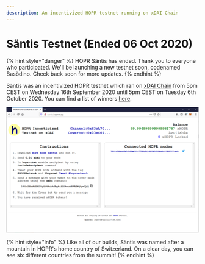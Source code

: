 ```yaml
---
description: An incentivized HOPR testnet running on xDAI Chain
---
```


# Säntis Testnet \(Ended 06 Oct 2020\)

{% hint style="danger" %}
HOPR Säntis has ended. Thank you to everyone who participated. We'll be launching a new testnet soon, codenamed Basòdino. Check back soon for more updates.
{% endhint %}

Säntis was an incentivized HOPR testnet which ran on [xDAI Chain](https://www.xdaichain.com/) from 5pm CEST on Wednesday 16th September 2020 until 5pm CEST on Tuesday 6th October 2020. You can find a list of winners [here](https://medium.com/hoprnet/oh-my-hopness-100-000-more-hopr-tokens-for-s%C3%A4ntis-63ef8efa6c68).

![The Säntis web interface](../.gitbook/assets/saentis-ui%20%281%29%20%282%29%20%281%29.png)

{% hint style="info" %}
Like all of our builds, Säntis was named after a mountain in HOPR's home country of Switzerland. On a clear day, you can see six different countries from the summit!
{% endhint %}
